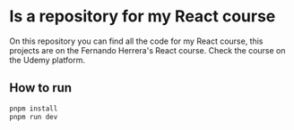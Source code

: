 # Is a repository for my React course

On this repository you can find all the code for my React course, this projects are on the Fernando Herrera's React course. Check the course on the Udemy platform.

## How to run

```bash
pnpm install
pnpm run dev
```
